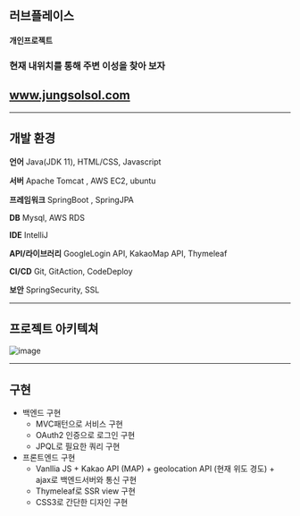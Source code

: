 ## 러브플레이스
#### 개인프로젝트

### 현재 내위치를 통해 주변 이성을 찾아 보자
## www.jungsolsol.com
------------

## 개발 환경

**언어** Java(JDK 11), HTML/CSS, Javascript

**서버** Apache Tomcat , AWS EC2, ubuntu

**프레임워크** SpringBoot , SpringJPA

**DB** Mysql, AWS RDS

**IDE** IntelliJ

**API/라이브러리** GoogleLogin API, KakaoMap API, Thymeleaf

**CI/CD** Git, GitAction, CodeDeploy 

**보안** SpringSecurity, SSL

------------

## 프로젝트 아키텍쳐
![image](https://user-images.githubusercontent.com/88434960/206699983-5a77f4b5-07bc-42c2-971e-5bec5ac5ab13.png)


------------

## 구현 
* 백엔드 구현
    * MVC패턴으로 서비스 구현 
    * OAuth2 인증으로 로그인 구현
    * JPQL로 필요한 쿼리 구현
* 프론트엔드 구현
    * Vanllia JS + Kakao API (MAP) + geolocation API (현재 위도 경도) + ajax로 백엔드서버와 통신 구현 
    * Thymeleaf로 SSR view 구현 
    * CSS3로 간단한 디자인 구현
